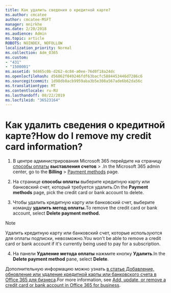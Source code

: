 ```yaml
---
title: Как удалить сведения о кредитной карте?
ms.author: cmcatee
author: cmcatee-MSFT
manager: mnirkhe
ms.date: 2/20/2018
ms.audience: Admin
ms.topic: article
ROBOTS: NOINDEX, NOFOLLOW
localization_priority: Normal
ms.collection: Adm_O365
ms.custom:
- "431"
- "1500001"
ms.assetid: 9d465c0b-d262-4c84-a0ee-76d0f18a24dc
ms.openlocfilehash: d56062f049246fdf63bacfc5884453446d7286c6
ms.sourcegitcommit: 1d98db8acb9959aba3b5e308a567ade6b62da56c
ms.translationtype: MT
ms.contentlocale: ru-RU
ms.lasthandoff: 08/22/2019
ms.locfileid: "36523164"
---
```

# <a name="how-do-i-remove-my-credit-card-information"></a><span data-ttu-id="92b51-102">Как удалить сведения о кредитной карте?</span><span class="sxs-lookup"><span data-stu-id="92b51-102">How do I remove my credit card information?</span></span>

1. <span data-ttu-id="92b51-103">В центре администрирования Microsoft 365 перейдите на страницу [способы оплаты](https://go.microsoft.com/fwlink/p/?linkid=2018806) **выставления счетов** \> .</span><span class="sxs-lookup"><span data-stu-id="92b51-103">In the Microsoft 365 admin center, go to the **Billing** \> [Payment methods](https://go.microsoft.com/fwlink/p/?linkid=2018806) page.</span></span>

2. <span data-ttu-id="92b51-104">На странице **способы оплаты** выберите кредитную карту или банковский счет, который требуется удалить.</span><span class="sxs-lookup"><span data-stu-id="92b51-104">On the **Payment methods** page, pick the credit card or bank account to delete.</span></span>

3. <span data-ttu-id="92b51-105">Чтобы удалить кредитную карту или банковский счет, выберите команду **удалить метод оплаты.**</span><span class="sxs-lookup"><span data-stu-id="92b51-105">To remove the credit card or bank account, select **Delete payment method.**</span></span>

> [!NOTE]
> <span data-ttu-id="92b51-106">Удалить кредитную карту или банковский счет, которые используются для оплаты подписки, невозможно.</span><span class="sxs-lookup"><span data-stu-id="92b51-106">You won't be able to remove a credit card or bank account if it's currently being used to pay for a subscription.</span></span>

4. <span data-ttu-id="92b51-107">На панели **Удаление метода оплаты** нажмите кнопку **Удалить**.</span><span class="sxs-lookup"><span data-stu-id="92b51-107">In the **Delete payment method** pane, select **Delete**.</span></span>

<span data-ttu-id="92b51-108">Дополнительную информацию можно узнать [в статье Добавление, обновление или удаление кредитной карты или банковского счета в Office 365 для бизнеса](https://docs.microsoft.com/office365/admin/subscriptions-and-billing/add-update-or-remove-credit-card-or-bank-account).</span><span class="sxs-lookup"><span data-stu-id="92b51-108">For more information, see [Add, update, or remove a credit card or bank account in Office 365 for business](https://docs.microsoft.com/office365/admin/subscriptions-and-billing/add-update-or-remove-credit-card-or-bank-account).</span></span>